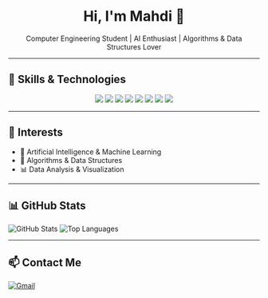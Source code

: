 <h1 align="center">Hi, I'm Mahdi 👋</h1>
<p align="center">Computer Engineering Student | AI Enthusiast | Algorithms & Data Structures Lover</p>

---

## 🧠 Skills & Technologies
<p align="center">
  <img src="https://img.shields.io/badge/C++-00599C?style=flat&logo=c%2B%2B&logoColor=white" />
  <img src="https://img.shields.io/badge/Python-3776AB?style=flat&logo=python&logoColor=white" />
  <img src="https://img.shields.io/badge/PySide6-41CD52?style=flat&logo=qt&logoColor=white" />
  <img src="https://img.shields.io/badge/JavaScript-F7DF1E?style=flat&logo=javascript&logoColor=black" />
  <img src="https://img.shields.io/badge/HTML5-E34F26?style=flat&logo=html5&logoColor=white" />
  <img src="https://img.shields.io/badge/CSS3-1572B6?style=flat&logo=css3&logoColor=white" />
  <img src="https://img.shields.io/badge/Kotlin-7F52FF?style=flat&logo=kotlin&logoColor=white" />
  <img src="https://img.shields.io/badge/Jetpack%20Compose-4285F4?style=flat&logo=android&logoColor=white" />
</p>

---

## 🚀 Interests

- 🤖 Artificial Intelligence & Machine Learning
- 🧠 Algorithms & Data Structures
- 📊 Data Analysis & Visualization

---

## 📊 GitHub Stats

![GitHub Stats](https://github-readme-stats.vercel.app/api?username=ME0W004&show_icons=true&theme=radical)
![Top Languages](https://github-readme-stats.vercel.app/api/top-langs/?username=ME0W004&layout=compact&theme=radical)

---

## 📫 Contact Me

[![Gmail](https://img.shields.io/badge/-Gmail-D14836?style=for-the-badge&logo=gmail&logoColor=white)](mailto:schwifty.guy004@gmail.com)
